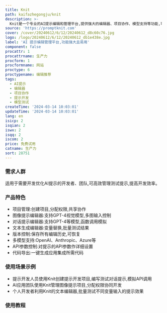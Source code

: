 ```yaml
---
title: Knit
path: kaifazhegongju/knit
description: >-
  Knit是一个专业的AI提示编辑和管理平台,提供强大的编辑器、项目协作、模型支持等功能,可高效管理优化AI提示,适用于各种AI应用场景。主要优势包括全功能提示编辑器、多模型支持、API参数控制、代码生成导出等。提供免费和付费版本,针对提示开发者和AI应用团队等群体。
source: 'https://promptknit.com'
cover: /cover/20240612/6/12/20240612_d8c60c76.jpg
logo: /logo/20240612/6/12/20240612_db1e438e.jpg
label: 'AI 提示编辑管理平台,功能强大且易用'
component: false
procattr: 1
procattrname: 生产力
procform: 1
procformname: 网站
proctype: 6
proctypename: 编辑推荐
tags:
  - AI提示
  - 编辑器
  - 项目协作
  - 提示开发
  - 模型测试
createTime: '2024-03-14 10:03:01'
updateTime: '2024-03-14 10:03:01'
lang: en
isicp: 2
isqian: 2
iswx: 2
isqq: 2
iscom: 2
price: 免费试用
catname: 生产力
sort: 28751
---
```




### 需求人群
适用于需要开发优化AI提示的开发者、团队,可高效管理测试提示,提高开发效率。

### 产品特色
- 项目管理:创建项目,分配权限,共享协作
- 图像提示编辑器:支持GPT-4视觉模型,多图输入控制
- 对话提示编辑器:支持GPT-4等模型,函数调用模拟
- 文本生成编辑器:变量替换,批量测试结果
- 版本控制:保存所有编辑历史,可恢复
- 多模型支持:OpenAI、Anthropic、Azure等
- API参数控制:对提示的API参数作详细设置
- 代码导出:一键生成应用集成所需代码

### 使用场景示例
- 提示开发人员使用Knit创建提示开发项目,编写测试对话提示,模拟API调用
- AI应用团队使用Knit管理图像提示项目,分配权限协同开发
- 个人开发者利用Knit的文本编辑器,批量测试不同变量输入的提示效果

### 使用教程


  
